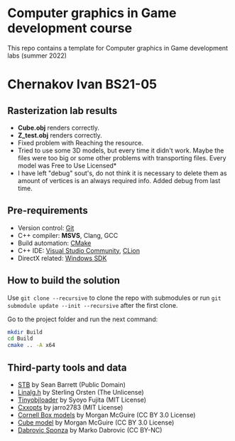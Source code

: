 # Computer graphics in Game development course

This repo contains a template for Computer graphics in Game development labs (summer 2022)

# Chernakov Ivan BS21-05
## Rasterization lab results
- **Cube.obj** renders correctly.
- **Z_test.obj** renders correctly.
- Fixed problem with Reaching the resource.
- Tried to use some 3D models, but every time it didn't work. Maybe the files were too big or some other problems with transporting files. Every model was Free to Use Licensed*
- I have left "debug" sout's, do not think it is necessary to delete them as amount of vertices is an always required info. Added debug from last time.

## Pre-requirements

- Version control: [Git](https://git-scm.com/)
- C++ compiler: **MSVS**, Clang, GCC
- Build automation: [CMake](https://cmake.org/download/)
- C++ IDE: [Visual Studio Community](https://visualstudio.microsoft.com/downloads/), [CLion](https://www.jetbrains.com/clion/)
- DirectX related: [Windows SDK](https://developer.microsoft.com/en-us/windows/downloads/windows-sdk/)

## How to build the solution

Use `git clone --recursive` to clone the repo with submodules or run `git submodule update --init --recursive` after the first clone.

Go to the project folder and run the next command:

```sh
mkdir Build
cd Build
cmake .. -A x64
```

## Third-party tools and data

- [STB](https://github.com/nothings/stb) by Sean Barrett (Public Domain)
- [Linalg.h](https://github.com/sgorsten/linalg) by Sterling Orsten (The Unlicense)
- [Tinyobjloader](https://github.com/syoyo/tinyobjloader) by Syoyo Fujita (MIT License)
- [Cxxopts](https://github.com/jarro2783/cxxopts) by jarro2783 (MIT License)
- [Cornell Box models](https://casual-effects.com/g3d/data10/index.html#) by Morgan McGuire (CC BY 3.0 License)
- [Cube model](https://casual-effects.com/g3d/data10/index.html#) by Morgan McGuire (CC BY 3.0 License)
- [Dabrovic Sponza](https://casual-effects.com/g3d/data10/index.html#) by Marko Dabrovic (CC BY-NC)

